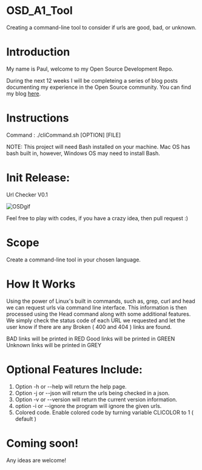 # OSD_A1_Tool
Creating a command-line tool to consider if urls are good, bad, or unknown.

# Introduction

My name is Paul, welcome to my Open Source Development Repo.

During the next 12 weeks I will be completeing a series of blog posts documenting my experience in the Open Source community. 
You can find my blog [here](https://osd600.blogspot.com/).

# Instructions

Command : ./cliCommand.sh [OPTION] [FILE]

NOTE: This project will need Bash installed on your machine. Mac OS has bash built in, however, Windows OS may need to install Bash.
# Init Release:

Url Checker V0.1


![OSDgif](https://user-images.githubusercontent.com/44411777/93946180-9171b200-fd06-11ea-90fe-06c34cbee5c5.gif)




Feel free to play with codes, if you have a crazy idea, then pull request :)

# Scope

Create a command-line tool in your chosen language.

# How It Works

Using the power of Linux's built in commands, such as, grep, curl and head we can request urls via command line interface. This information is then processed using the Head command along with some additional features.
We simply check the status code of each URL we requested and let the user know if there are any Broken ( 400 and 404 ) links are found.

BAD links will be printed in RED
Good links will be printed in GREEN
Unknown links will be printed in GREY


# Optional Features Include:

1. Option -h or --help will return the help page.
2. Option -j or --json will return the urls being checked in a json.
3. Option -v or --version will return the current version information.
4. option -i or --ignore the program will ignore the given urls.
4. Colored code. Enable colored code by turning variable CLICOLOR to 1 ( default )

# Coming soon!
Any ideas are welcome!

